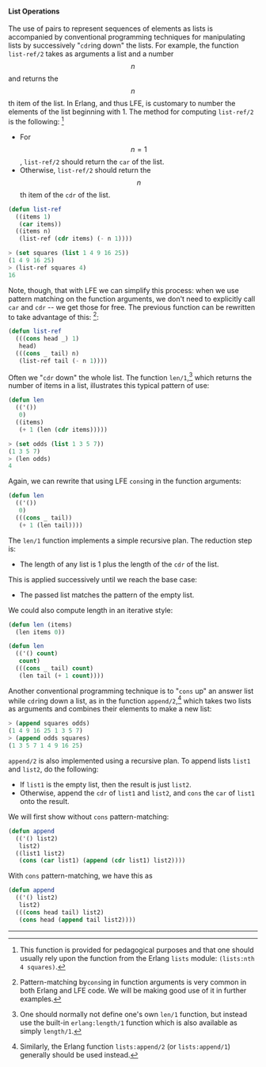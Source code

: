 #### List Operations

The use of pairs to represent sequences of elements as lists is accompanied by conventional programming techniques for manipulating lists by successively "``cdr``ing down" the lists. For example, the function ``list-ref/2`` takes as arguments a list and a number $$n$$ and returns the $$n$$th item of the list. In Erlang, and thus LFE, is customary to number the elements of the list beginning with 1. The method for computing ``list-ref/2`` is the following: [^1]

* For $$n = 1$$, ``list-ref/2`` should return the ``car`` of the list.
* Otherwise, ``list-ref/2`` should return the $$n$$th item of the ``cdr`` of the list.

```lisp
(defun list-ref
  ((items 1)
   (car items))
  ((items n)
   (list-ref (cdr items) (- n 1))))
```
```lisp
> (set squares (list 1 4 9 16 25))
(1 4 9 16 25)
> (list-ref squares 4)
16
```

Note, though, that with LFE we can simplify this process: when we use pattern matching on the function arguments, we don't need to explicitly call ``car`` and ``cdr`` -- we get those for free. The previous function can be rewritten to take advantage of this: [^2]:

```lisp
(defun list-ref
  (((cons head _) 1)
   head)
  (((cons _ tail) n)
   (list-ref tail (- n 1))))
```

Often we "``cdr`` down" the whole list. The function ``len/1``,[^3] which returns the number of items in a list, illustrates this typical pattern of use:

```lisp
(defun len
  (('())
   0)
  ((items)
   (+ 1 (len (cdr items)))))
```
```lisp
> (set odds (list 1 3 5 7))
(1 3 5 7)
> (len odds)
4
```

Again, we can rewrite that using LFE ``cons``ing in the function arguments:

```lisp
(defun len
  (('())
   0)
  (((cons _ tail))
   (+ 1 (len tail))))
```

The ``len/1`` function implements a simple recursive plan. The reduction step is:

* The length of any list is 1 plus the length of the ``cdr`` of the list.

This is applied successively until we reach the base case:

* The passed list matches the pattern of the empty list.

We could also compute length in an iterative style:

```lisp
(defun len (items)
  (len items 0))

(defun len
  (('() count)
   count)
  (((cons _ tail) count)
   (len tail (+ 1 count))))
```

Another conventional programming technique is to "``cons`` up" an answer list while ``cdr``ing down a list, as in the function ``append/2``,[^4] which takes two lists as arguments and combines their elements to make a new list:

```lisp
> (append squares odds)
(1 4 9 16 25 1 3 5 7)
> (append odds squares)
(1 3 5 7 1 4 9 16 25)
```

``append/2`` is also implemented using a recursive plan. To append lists ``list1`` and ``list2``, do the following:

* If ``list1`` is the empty list, then the result is just ``list2``.
* Otherwise, append the ``cdr`` of ``list1`` and ``list2``, and ``cons`` the ``car`` of ``list1`` onto the result.

We will first show without ``cons`` pattern-matching:

```lisp
(defun append
  (('() list2)
   list2)
  ((list1 list2)
   (cons (car list1) (append (cdr list1) list2))))
```

With ``cons`` pattern-matching, we have this as

```lisp
(defun append
  (('() list2)
   list2)
  (((cons head tail) list2)
   (cons head (append tail list2))))
```

----

[^1]: This function is provided for pedagogical purposes and that one should usually rely upon the function from the Erlang ``lists`` module: ``(lists:nth 4 squares)``.

[^2]: Pattern-matching by``cons``ing in function arguments is very common in both Erlang and LFE code. We will be making good use of it in further examples.

[^3]: One should normally not define one's own ``len/1`` function, but instead use the built-in ``erlang:length/1`` function which is also available as simply ``length/1``.

[^4]: Similarly, the Erlang function ``lists:append/2`` (or ``lists:append/1``) generally should be used instead.
